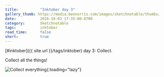 ```yaml
---
title:          "Inktober day 3"
gallery_thumb: https://media.bennorris.com/images/sketchnotable/thumbs/inktober-day-03.jpg
date:           2016-10-03 17:35:00-0700
category:       Sketchnotable
tags:           inktober
read_time:      false
short:          true
---
```

[#inktober]({{ site.url }}/tags/inktober) day 3: Collect.

Collect all the things!

![Collect everything](https://media.bennorris.com/images/sketchnotable/inktober-2016/inktober-day-03.jpg){:loading="lazy"}
